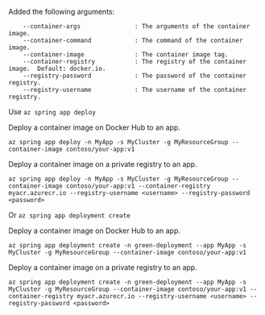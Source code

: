 Added the following arguments:
```
    --container-args               : The arguments of the container image.
    --container-command            : The command of the container image.
    --container-image              : The container image tag.
    --container-registry           : The registry of the container image.  Default: docker.io.
    --registry-password            : The password of the container registry.
    --registry-username            : The username of the container registry.
```

Use `az spring app deploy`

Deploy a container image on Docker Hub to an app.
```
az spring app deploy -n MyApp -s MyCluster -g MyResourceGroup --container-image contoso/your-app:v1
```
 
Deploy a container image on a private registry to an app.
```
az spring app deploy -n MyApp -s MyCluster -g MyResourceGroup --container-image contoso/your-app:v1 --container-registry myacr.azurecr.io --registry-username <username> --registry-password <password>
```

Or `az spring app deployment create`
 
Deploy a container image on Docker Hub to an app.
```
az spring app deployment create -n green-deployment --app MyApp -s MyCluster -g MyResourceGroup --container-image contoso/your-app:v1
```

Deploy a container image on a private registry to an app.
```
az spring app deployment create -n green-deployment --app MyApp -s MyCluster -g MyResourceGroup --container-image contoso/your-app:v1 --container-registry myacr.azurecr.io --registry-username <username> --registry-password <password>
```